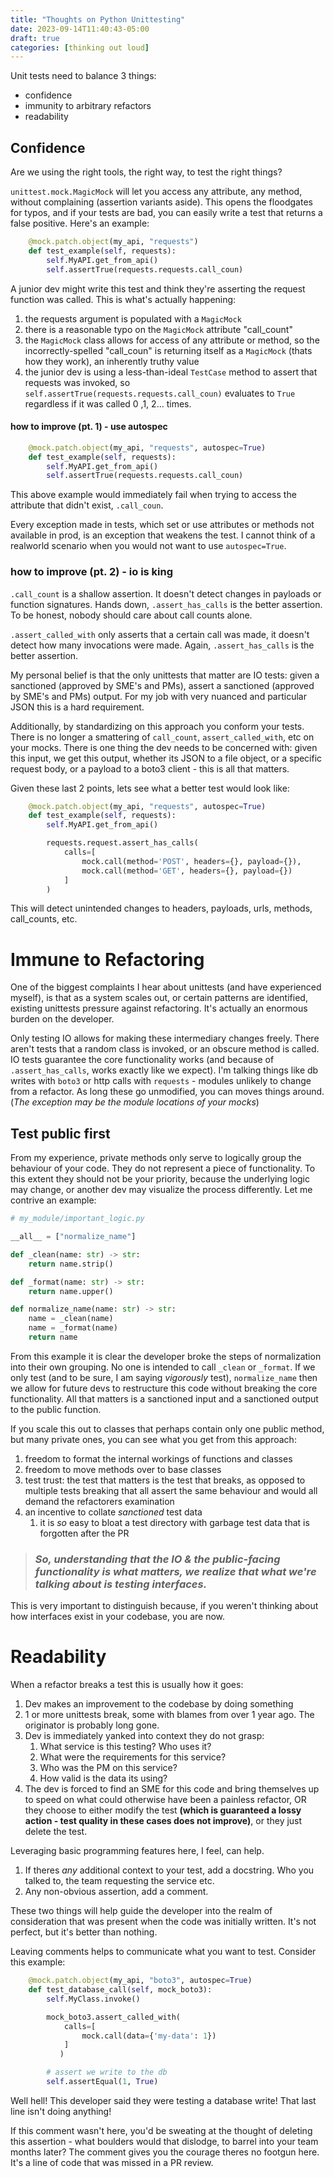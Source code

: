 ```yaml
---
title: "Thoughts on Python Unittesting"
date: 2023-09-14T11:40:43-05:00
draft: true
categories: [thinking out loud]
---
```


Unit tests need to balance 3 things:

- confidence
- immunity to arbitrary refactors
- readability

## Confidence
Are we using the right tools, the right way, to test the right things?

`unittest.mock.MagicMock` will let you access any attribute, any method, without complaining (assertion variants aside). This opens the floodgates for typos, and if your tests are bad, you can easily write a test that returns a false positive. Here's an example:

```python
    @mock.patch.object(my_api, "requests")
    def test_example(self, requests):
        self.MyAPI.get_from_api()
        self.assertTrue(requests.requests.call_coun)
```

A junior dev might write this test and think they're asserting the request function was called. This is what's actually happening:

1. the requests argument is populated with a `MagicMock`
2. there is a reasonable typo on the `MagicMock` attribute "call_count"
3. the `MagicMock` class allows for access of any attribute or method, so the incorrectly-spelled "call_coun" is returning itself as a `MagicMock` (thats how they work), an inherently truthy value
4. the junior dev is using a less-than-ideal `TestCase` method to assert that requests was invoked, so `self.assertTrue(requests.requests.call_coun)` evaluates to `True` regardless if it was called 0 ,1, 2... times.

#### how to improve (pt. 1) - use autospec

```python
    @mock.patch.object(my_api, "requests", autospec=True)
    def test_example(self, requests):
        self.MyAPI.get_from_api()
        self.assertTrue(requests.requests.call_coun)
```
This above example would immediately fail when trying to access the attribute that didn't exist, `.call_coun`. 

Every exception made in tests, which set or use attributes or methods not available in prod, is an exception that weakens the test. I cannot think of a realworld scenario when you would not want to use `autospec=True`.

### how to improve (pt. 2) - io is king

`.call_count` is a shallow assertion. It doesn't detect changes in payloads or function signatures. Hands down, `.assert_has_calls` is the better assertion. To be honest, nobody should care about call counts alone. 

`.assert_called_with` only asserts that a certain call was made, it doesn't detect how many invocations were made. Again, `.assert_has_calls` is the better assertion. 

My personal belief is that the only unittests that matter are IO tests: given a sanctioned (approved by SME's and PMs), assert a sanctioned (approved by SME's and PMs) output. For my job with very nuanced and particular JSON this is a hard requirement.

Additionally, by standardizing on this approach you conform your tests. There is no longer a smattering of `call_count`, `assert_called_with`, etc on your mocks. There is one thing the dev needs to be concerned with: given this input, we get this output, whether its JSON to a file object, or a specific request body, or a payload to a boto3 client - this is all that matters. 

Given these last 2 points, lets see what a better test would look like:

```python
    @mock.patch.object(my_api, "requests", autospec=True)
    def test_example(self, requests):
        self.MyAPI.get_from_api()

        requests.request.assert_has_calls(
        	calls=[
        		mock.call(method='POST', headers={}, payload={}),
        		mock.call(method='GET', headers={}, payload={})
        	]
        )
```

This will detect unintended changes to headers, payloads, urls, methods, call_counts, etc.

# Immune to Refactoring
One of the biggest complaints I hear about unittests (and have experienced myself), is that as a system scales out, or certain patterns are identified, existing unittests pressure against refactoring. It's actually an enormous burden on the developer.

Only testing IO allows for making these intermediary changes freely. There aren't tests that a random class is invoked, or an obscure method is called. IO tests guarantee the core functionality works (and because of `.assert_has_calls`, works exactly like we expect). I'm talking things like db writes with `boto3` or http calls with `requests` - modules unlikely to change from a refactor. As long these go unmodified, you can moves things around. (*The exception may be the module locations of your mocks*)

## Test public first
From my experience, private methods only serve to logically group the behaviour of your code. They do not represent a piece of functionality. To this extent they should not be your priority, because the underlying logic may change, or another dev may visualize the process differently. Let me contrive an example:


```python
# my_module/important_logic.py

__all__ = ["normalize_name"]

def _clean(name: str) -> str:
    return name.strip()

def _format(name: str) -> str:
    return name.upper()

def normalize_name(name: str) -> str:
    name = _clean(name)
    name = _format(name)
    return name
```

From this example it is clear the developer broke the steps of normalization into their own grouping. No one is intended to call `_clean` or `_format`. If we only test (and to be sure, I am saying *vigorously* test), `normalize_name` then we allow for future devs to restructure this code without breaking the core functionality. All that matters is a sanctioned input and a sanctioned output to the public function.

If you scale this out to classes that perhaps contain only one public method, but many private ones, you can see what you get from this approach:

1. freedom to format the internal workings of functions and classes
2. freedom to move methods over to base classes
3. test trust: the test that matters is the test that breaks, as opposed to multiple tests breaking that all assert the same behaviour and would all demand the refactorers examination
4. an incentive to collate *sanctioned* test data
   1. it is _so_ easy to bloat a test directory with garbage test data that is forgotten after the PR

> ### *So, understanding that the IO & the public-facing functionality is what matters, we realize that what we're talking about is testing _interfaces_.*

This is very important to distinguish because, if you weren't thinking about how interfaces exist in your codebase, you are now.

# Readability

When a refactor breaks a test this is usually how it goes:
1. Dev makes an improvement to the codebase by doing something
2. 1 or more unittests break, some with blames from over 1 year ago. The originator is probably long gone.
3. Dev is immediately yanked into context they do not grasp: 
   1. What service is this testing? Who uses it?
   2. What were the requirements for this service?
   3. Who was the PM on this service?
   4. How valid is the data its using?
4. The dev is forced to find an SME for this code and bring themselves up to speed on what could otherwise have been a painless refactor, OR they choose to either modify the test **(which is guaranteed a lossy action - test quality in these cases does not improve)**, or they just delete the test.

Leveraging basic programming features here, I feel, can help.

1. If theres _any_ additional context to your test, add a docstring. Who you talked to, the team requesting the service etc.
2. Any non-obvious assertion, add a comment.

These two things will help guide the developer into the realm of consideration that was present when the code was initially written. It's not perfect, but it's better than nothing.

Leaving comments helps to communicate what you want to test. Consider this example:

```python
    @mock.patch.object(my_api, "boto3", autospec=True)
    def test_database_call(self, mock_boto3):
        self.MyClass.invoke()

        mock_boto3.assert_called_with(
            calls=[
                mock.call(data={'my-data': 1})
            ]
           )

        # assert we write to the db
        self.assertEqual(1, True)
```

Well hell! This developer said they were testing a database write! That last line isn't doing anything!

If this comment wasn't here, you'd be sweating at the thought of deleting this assertion - what boulders would that dislodge, to barrel into your team months later? The comment gives you the courage theres no footgun here. It's a line of code that was missed in a PR review.
